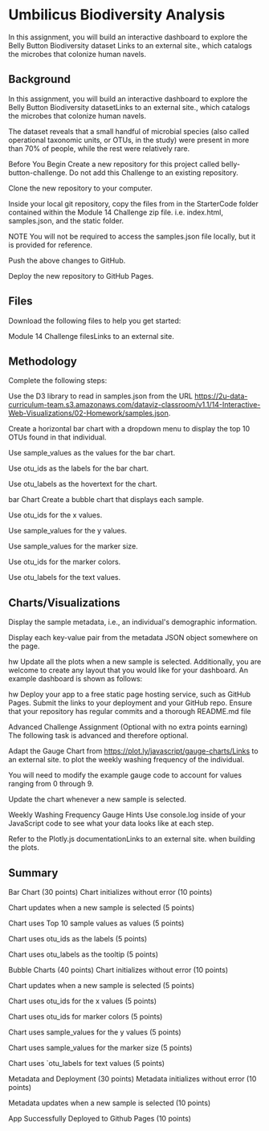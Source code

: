 # Umbilicus Biodiversity Analysis 
In this assignment, you will build an interactive dashboard to explore the Belly Button Biodiversity dataset Links to an external site., which catalogs the microbes that colonize human navels.

## Background
In this assignment, you will build an interactive dashboard to explore the Belly Button Biodiversity datasetLinks to an external site., which catalogs the microbes that colonize human navels.

The dataset reveals that a small handful of microbial species (also called operational taxonomic units, or OTUs, in the study) were present in more than 70% of people, while the rest were relatively rare.

Before You Begin
Create a new repository for this project called belly-button-challenge. Do not add this Challenge to an existing repository.

Clone the new repository to your computer.

Inside your local git repository, copy the files from in the StarterCode folder contained within the Module 14 Challenge zip file. i.e. index.html, samples.json, and the static folder.

NOTE
You will not be required to access the samples.json file locally, but it is provided for reference.

Push the above changes to GitHub.

Deploy the new repository to GitHub Pages.

## Files
Download the following files to help you get started:

Module 14 Challenge filesLinks to an external site.

## Methodology
Complete the following steps:

Use the D3 library to read in samples.json from the URL https://2u-data-curriculum-team.s3.amazonaws.com/dataviz-classroom/v1.1/14-Interactive-Web-Visualizations/02-Homework/samples.json.

Create a horizontal bar chart with a dropdown menu to display the top 10 OTUs found in that individual.

Use sample_values as the values for the bar chart.

Use otu_ids as the labels for the bar chart.

Use otu_labels as the hovertext for the chart.

bar Chart
Create a bubble chart that displays each sample.

Use otu_ids for the x values.

Use sample_values for the y values.

Use sample_values for the marker size.

Use otu_ids for the marker colors.

Use otu_labels for the text values.

## Charts/Visualizations
Display the sample metadata, i.e., an individual's demographic information.

Display each key-value pair from the metadata JSON object somewhere on the page.

hw
Update all the plots when a new sample is selected. Additionally, you are welcome to create any layout that you would like for your dashboard. An example dashboard is shown as follows:

hw
Deploy your app to a free static page hosting service, such as GitHub Pages. Submit the links to your deployment and your GitHub repo. Ensure that your repository has regular commits and a thorough README.md file

Advanced Challenge Assignment (Optional with no extra points earning)
The following task is advanced and therefore optional.

Adapt the Gauge Chart from https://plot.ly/javascript/gauge-charts/Links to an external site. to plot the weekly washing frequency of the individual.

You will need to modify the example gauge code to account for values ranging from 0 through 9.

Update the chart whenever a new sample is selected.

Weekly Washing Frequency Gauge
Hints
Use console.log inside of your JavaScript code to see what your data looks like at each step.

Refer to the Plotly.js documentationLinks to an external site. when building the plots.

## Summary 

Bar Chart (30 points)
Chart initializes without error (10 points)

Chart updates when a new sample is selected (5 points)

Chart uses Top 10 sample values as values (5 points)

Chart uses otu_ids as the labels (5 points)

Chart uses otu_labels as the tooltip (5 points)

Bubble Charts (40 points)
Chart initializes without error (10 points)

Chart updates when a new sample is selected (5 points)

Chart uses otu_ids for the x values (5 points)

Chart uses otu_ids for marker colors (5 points)

Chart uses sample_values for the y values (5 points)

Chart uses sample_values for the marker size (5 points)

Chart uses `otu_labels for text values (5 points)

Metadata and Deployment (30 points)
Metadata initializes without error (10 points)

Metadata updates when a new sample is selected (10 points)

App Successfully Deployed to Github Pages (10 points)
